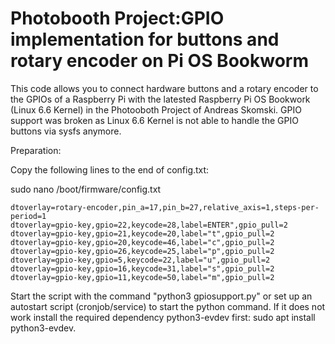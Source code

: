 # Photobooth Project:GPIO implementation for buttons and rotary encoder on Pi OS Bookworm
This code allows you to connect hardware buttons and a rotary encoder to the GPIOs of a Raspberry Pi with the latested Raspberry Pi OS Bookwork (Linux 6.6 Kernel) in the Photooboth Project of Andreas Skomski. GPIO support was broken as Linux 6.6 Kernel is not able to handle the GPIO buttons via sysfs anymore.

Preparation:

Copy the following lines to the end of config.txt:

sudo nano /boot/firmware/config.txt

    dtoverlay=rotary-encoder,pin_a=17,pin_b=27,relative_axis=1,steps-per-period=1
    dtoverlay=gpio-key,gpio=22,keycode=28,label=ENTER",gpio_pull=2
    dtoverlay=gpio-key,gpio=21,keycode=20,label="t",gpio_pull=2
    dtoverlay=gpio-key,gpio=20,keycode=46,label="c",gpio_pull=2
    dtoverlay=gpio-key,gpio=26,keycode=25,label="p",gpio_pull=2
    dtoverlay=gpio-key,gpio=5,keycode=22,label="u",gpio_pull=2
    dtoverlay=gpio-key,gpio=16,keycode=31,label="s",gpio_pull=2
    dtoverlay=gpio-key,gpio=11,keycode=50,label="m",gpio_pull=2

Start the script with the command "python3 gpiosupport.py" or set up an autostart script (cronjob/service) to start the python command. If it does not work install the required dependency python3-evdev first: sudo apt install python3-evdev.
